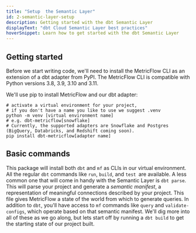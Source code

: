 ```yaml
---
title: "Setup  the Semantic Layer"
id: 2-semantic-layer-setup
description: Getting started with the dbt Semantic Layer
displayText: "dbt Cloud Semantic Layer best practices"
hoverSnippet: Learn how to get started with the dbt Semantic Layer
---
```


## Getting started

Before we start writing code, we'll need to install the MetricFlow CLI as an extension of a dbt adapter from PyPI. The MetricFlow CLI is compatible with Python versions 3.8, 3.9, 3.10 and 3.11.

We'll use pip to install MetricFlow and our dbt adapter:

```shell
# activate a virtual environment for your project,
# if you don't have a name you like to use we suggest .venv
python -m venv [virtual environment name]
# e.g. dbt-metricflow[snowflake]
# Currently, the supported adapters are Snowflake and Postgres (BigQuery, Databricks, and Redshift coming soon).
pip install dbt-metricflow[adapter name]
```

## Basic commands

This package will install both `dbt` and `mf` as CLIs in our virtual environment. All the regular `dbt` commands like `run`, `build`, and `test `are available. A less common one that will come in handy with the Semantic Layer is `dbt parse`. This will parse your project and generate a _semantic manifest_, a representation of meaningful connections described by your project. This file gives MetricFlow a state of the world from which to generate queries. In addition to `dbt`, you'll have access to `mf` commands like `query` and `validate-configs`, which operate based on that semantic manifest. We'll dig more into all of these as we go along, but lets start off by running a `dbt build` to get the starting state of our project built.
